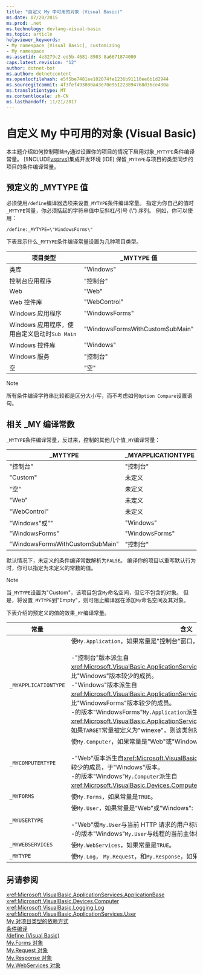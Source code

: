 ```yaml
---
title: "自定义 My 中可用的对象 (Visual Basic)"
ms.date: 07/20/2015
ms.prod: .net
ms.technology: devlang-visual-basic
ms.topic: article
helpviewer_keywords:
- My namespace [Visual Basic], customizing
- My namespace
ms.assetid: 4e8279c2-ed5b-4681-8903-8a6671874000
caps.latest.revision: "12"
author: dotnet-bot
ms.author: dotnetcontent
ms.openlocfilehash: e5f5be7481ee102074fe1236b91110ee6b1d2944
ms.sourcegitcommit: 4f3fef493080a43e70e951223894768d36ce430a
ms.translationtype: MT
ms.contentlocale: zh-CN
ms.lasthandoff: 11/21/2017
---
```

# <a name="customizing-which-objects-are-available-in-my-visual-basic"></a>自定义 My 中可用的对象 (Visual Basic)
本主题介绍如何控制哪些`My`通过设置你的项目的情况下启用对象`_MYTYPE`条件编译常量。 [!INCLUDE[vsprvs](~/includes/vsprvs-md.md)]集成开发环境 (IDE) 保留`_MYTYPE`与项目的类型同步的项目的条件编译常量。  
  
## <a name="predefined-mytype-values"></a>预定义的 _MYTYPE 值  
 必须使用`/define`编译器选项来设置`_MYTYPE`条件编译常量。 指定为你自己的值时`_MYTYPE`常量，你必须括起的字符串值中反斜杠/引号 (\\") 序列。 例如，你可以使用：  
  
```  
/define:_MYTYPE=\"WindowsForms\"  
```  
  
 下表显示什么`_MYTYPE`条件编译常量设置为几种项目类型。  
  
|项目类型|_MYTYPE 值|  
|------------------|--------------------|  
|类库|"Windows"|  
|控制台应用程序|"控制台"|  
|Web|"Web"|  
|Web 控件库|"WebControl"|  
|Windows 应用程序|"WindowsForms"|  
|Windows 应用程序，使用自定义启动时`Sub Main`|"WindowsFormsWithCustomSubMain"|  
|Windows 控件库|"Windows"|  
|Windows 服务|"控制台"|  
|空|"空"|  
  
> [!NOTE]
>  所有条件编译字符串比较都是区分大小写，而不考虑如何`Option Compare`设置语句。  
  
## <a name="dependent-my-compilation-constants"></a>相关 _MY 编译常数  
 `_MYTYPE`条件编译常量，反过来，控制的其他几个值`_MY`编译常量：  
  
|_MYTYPE|_MYAPPLICATIONTYPE|_MYCOMPUTERTYPE|_MYFORMS|_MYUSERTYPE|_MYWEBSERVICES|  
|--------------|-------------------------|----------------------|---------------|------------------|---------------------|  
|"控制台"|"控制台"|"Windows"|未定义|"Windows"|TRUE|  
|"Custom"|未定义|未定义|未定义|未定义|未定义|  
|"空"|未定义|未定义|未定义|未定义|未定义|  
|"Web"|未定义|"Web"|FALSE|"Web"|FALSE|  
|"WebControl"|未定义|"Web"|FALSE|"Web"|TRUE|  
|"Windows"或""|"Windows"|"Windows"|未定义|"Windows"|TRUE|  
|"WindowsForms"|"WindowsForms"|"Windows"|TRUE|"Windows"|TRUE|  
|"WindowsFormsWithCustomSubMain"|"控制台"|"Windows"|TRUE|"Windows"|TRUE|  
  
 默认情况下，未定义的条件编译常数解析为`FALSE`。 编译你的项目以重写默认行为时，你可以指定为未定义的常数的值。  
  
> [!NOTE]
>  当`_MYTYPE`设置为"Custom"，该项目包含`My`命名空间，但它不包含的对象。 但是，将设置`_MYTYPE`到"Empty"，则可阻止编译器在添加`My`命名空间及其对象。  
  
 下表介绍的预定义的值的效果`_MY`编译常量。  
  
|常量|含义|  
|--------------|-------------|  
|`_MYAPPLICATIONTYPE`|使`My.Application`，如果常量是"控制台"窗口，"或"WindowsForms":<br /><br /> -"控制台"版本派生自<xref:Microsoft.VisualBasic.ApplicationServices.ConsoleApplicationBase>。 并提供比"Windows"版本较少的成员。<br />-"Windows"版本派生自<xref:Microsoft.VisualBasic.ApplicationServices.ApplicationBase>和具有比"WindowsForms"版本较少的成员。<br />-的版本"WindowsForms"`My.Application`派生自<xref:Microsoft.VisualBasic.ApplicationServices.WindowsFormsApplicationBase>。 如果`TARGET`常量被定义为"winexe"，则该类包括`Sub Main`方法。|  
|`_MYCOMPUTERTYPE`|使`My.Computer`，如果常量是"Web"或"Windows":<br /><br /> -"Web"版本派生自<xref:Microsoft.VisualBasic.Devices.ServerComputer>，并且具有较少的成员，于"Windows"版本。<br />-的版本"Windows"`My.Computer`派生自<xref:Microsoft.VisualBasic.Devices.Computer>。|  
|`_MYFORMS`|使`My.Forms`，如果常量是`TRUE`。|  
|`_MYUSERTYPE`|使`My.User`，如果常量是"Web"或"Windows":<br /><br /> -"Web"版`My.User`与当前 HTTP 请求的用户标识相关联。<br />-的版本"Windows"`My.User`与线程的当前主体相关联。|  
|`_MYWEBSERVICES`|使`My.WebServices`，如果常量是`TRUE`。|  
|`_MYTYPE`|使`My.Log`， `My.Request`，和`My.Response`，如果常量是"Web"。|  
  
## <a name="see-also"></a>另请参阅  
 <xref:Microsoft.VisualBasic.ApplicationServices.ApplicationBase>  
 <xref:Microsoft.VisualBasic.Devices.Computer>  
 <xref:Microsoft.VisualBasic.Logging.Log>  
 <xref:Microsoft.VisualBasic.ApplicationServices.User>  
 [My 对项目类型的依赖方式](../../../visual-basic/developing-apps/development-with-my/how-my-depends-on-project-type.md)  
 [条件编译](../../../visual-basic/programming-guide/program-structure/conditional-compilation.md)  
 [/define (Visual Basic)](../../../visual-basic/reference/command-line-compiler/define.md)  
 [My.Forms 对象](../../../visual-basic/language-reference/objects/my-forms-object.md)  
 [My.Request 对象](../../../visual-basic/language-reference/objects/my-request-object.md)  
 [My.Response 对象](../../../visual-basic/language-reference/objects/my-response-object.md)  
 [My.WebServices 对象](../../../visual-basic/language-reference/objects/my-webservices-object.md)
